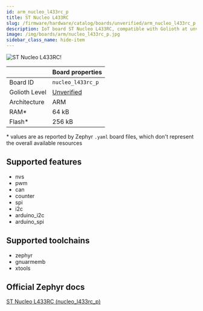 ```yaml
---
id: arm_nucleo_l433rc_p
title: ST Nucleo L433RC
slug: /firmware/hardware/catalog/boards/unverified/arm_nucleo_l433rc_p
description: IoT board ST Nucleo L433RC, compatible with Golioth at unverified level.
image: /img/boards/arm/nucleo_l433rc_p.jpg
sidebar_class_name: hide-item
---
```


[//]: # (This is an auto-generated file, do not edit! Changes to it will be lost upon re-generation)

![ST Nucleo L433RC!](/img/boards/arm/nucleo_l433rc_p.jpg "ST Nucleo L433RC")

|                | Board properties     |
| -------------  | -------------------- |
| Board ID       | `nucleo_l433rc_p` |
| Golioth Level  | [Unverified](/firmware/hardware#unverified-boards) |
| Architecture   | ARM |
| RAM*           | 64 kB |
| Flash*         | 256 kB |

\* values are as reported by Zephyr `.yaml` board files, which don't represent the overall available resources



## Supported features

* nvs
* pwm
* can
* counter
* spi
* i2c
* arduino_i2c
* arduino_spi

## Supported toolchains

* zephyr
* gnuarmemb
* xtools

## Official Zephyr docs

[ST Nucleo L433RC (nucleo_l433rc_p)](https://docs.zephyrproject.org/3.6.0/boards/arm/nucleo_l433rc_p/doc/index.html)
